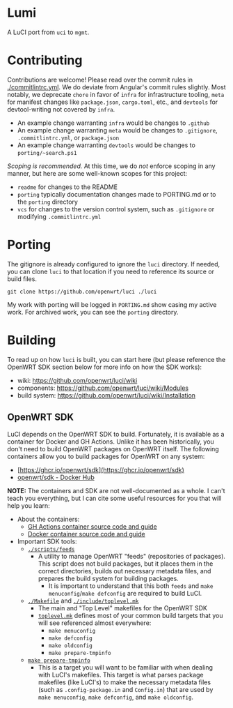 # Lumi

A LuCI port from `uci` to `mgmt`.

# Contributing

Contributions are welcome! Please read over the commit rules in [./commitlintrc.yml](./commitlintrc.yaml). We do deviate from Angular's commit rules slightly. Most notably, we deprecate `chore` in favor of `infra` for infrastructure tooling, `meta` for manifest changes like `package.json`, `cargo.toml`, etc., and `devtools` for devtool-writing not covered by `infra`.
- An example change warranting `infra` would be changes to `.github`
- An example change warranting `meta` would be changes to `.gitignore`, `.commitlintrc.yml`, or `package.json`
- An example change warranting `devtools` would be changes to `porting/~search.ps1`

_Scoping is recommended._ At this time, we do _not_ enforce scoping in any manner, but here are some well-known scopes for this project:
- `readme` for changes to the README
- `porting` typically documentation changes made to PORTING.md or to the `porting` directory
- `vcs` for changes to the version control system, such as `.gitignore` or modifying `.commitlintrc.yml`

# Porting

The gitignore is already configured to ignore the `luci` directory. If needed, you can clone `luci` to that location if you need to reference its source or build files.

```pwsh
git clone https://github.com/openwrt/luci ./luci
```

My work with porting will be logged in `PORTING.md` show casing my active work. For archived work, you can see the `porting` directory.

# Building

To read up on how `luci` is built, you can start here (but please reference the OpenWRT SDK section below for more info on how the SDK works):
- wiki: https://github.com/openwrt/luci/wiki
- components: https://github.com/openwrt/luci/wiki/Modules
- build system: https://github.com/openwrt/luci/wiki/Installation

## OpenWRT SDK

LuCI depends on the OpenWRT SDK to build. Fortunately, it is available as a container for Docker and GH Actions. Unlike it has been historically, you don't need to build OpenWRT packages on OpenWRT itself. The following containers allow you to build packages for OpenWRT on any system:

- [https://ghcr.io/openwrt/sdk](https://ghcr.io/openwrt/sdk)
- [openwrt/sdk - Docker Hub](https://hub.docker.com/r/openwrt/sdk)

**NOTE:** The containers and SDK are not well-documented as a whole. I can't teach you everything, but I can cite some useful resources for you that will help you learn:
- About the containers:
  - [GH Actions container source code and guide](https://github.com/openwrt/gh-action-sdk)
  - [Docker container source code and guide](https://github.com/openwrt/docker)
- Important SDK tools:
  - [`./scripts/feeds`](https://gitlab.com/openwrt/openwrt/openwrt/-/blob/9ea174c7bf64ec34e96871ce223d7a597ca80d26/scripts/feeds)
    - A utility to manage OpenWRT "feeds" (repositories of packages). This script does not build packages, but it places them in the correct directories, builds out necessary metadata files, and prepares the build system for building packages.
      - It is important to understand that this both `feeds` and `make menuconfig`/`make defconfig` are required to build LuCI.
  - [`./Makefile`](https://gitlab.com/openwrt/openwrt/openwrt/-/blob/9ea174c7bf64ec34e96871ce223d7a597ca80d26/Makefile) and [`./include/toplevel.mk`](https://gitlab.com/openwrt/openwrt/openwrt/-/blob/9ea174c7bf64ec34e96871ce223d7a597ca80d26/include/toplevel.mk)
    - The main and "Top Level" makefiles for the OpenWRT SDK
    - [`toplevel.mk`](https://gitlab.com/openwrt/openwrt/openwrt/-/blob/9ea174c7bf64ec34e96871ce223d7a597ca80d26/include/toplevel.mk) defines most of your common build targets that you will see referenced almost everywhere:
      - `make menuconfig`
      - `make defconfig`
      - `make oldconfig`
      - `make prepare-tmpinfo`
  - [`make prepare-tmpinfo`](https://gitlab.com/openwrt/openwrt/openwrt/-/blob/9ea174c7bf64ec34e96871ce223d7a597ca80d26/include/toplevel.mk#L78-92)
    - This is a target you will want to be familiar with when dealing with LuCI's makefiles. This target is what parses package makefiles (like LuCI's) to make the necessary metadata files (such as `.config-package.in` and `Config.in`) that are used by `make menuconfig`, `make defconfig`, and `make oldconfig`.